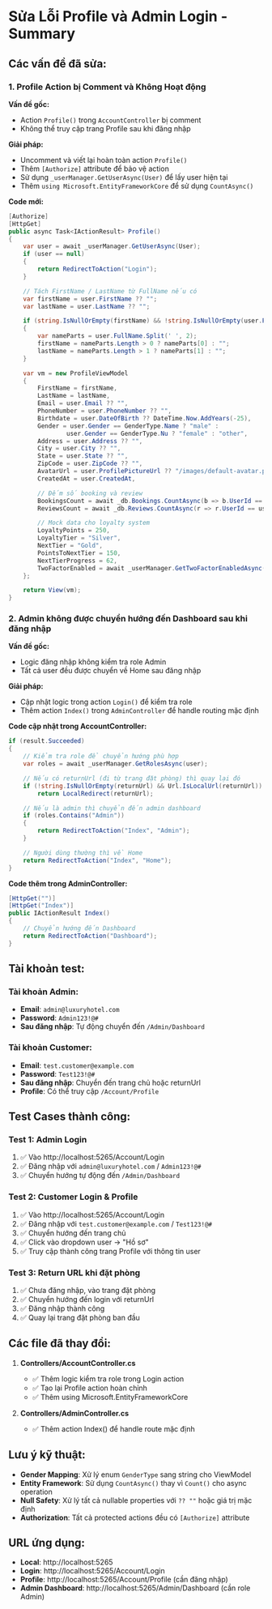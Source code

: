 # Sửa Lỗi Profile và Admin Login - Summary

## Các vấn đề đã sửa:

### 1. **Profile Action bị Comment và Không Hoạt động**

**Vấn đề gốc:**

- Action `Profile()` trong `AccountController` bị comment
- Không thể truy cập trang Profile sau khi đăng nhập

**Giải pháp:**

- Uncomment và viết lại hoàn toàn action `Profile()`
- Thêm `[Authorize]` attribute để bảo vệ action
- Sử dụng `_userManager.GetUserAsync(User)` để lấy user hiện tại
- Thêm `using Microsoft.EntityFrameworkCore` để sử dụng `CountAsync()`

**Code mới:**

```csharp
[Authorize]
[HttpGet]
public async Task<IActionResult> Profile()
{
    var user = await _userManager.GetUserAsync(User);
    if (user == null)
    {
        return RedirectToAction("Login");
    }

    // Tách FirstName / LastName từ FullName nếu có
    var firstName = user.FirstName ?? "";
    var lastName = user.LastName ?? "";

    if (string.IsNullOrEmpty(firstName) && !string.IsNullOrEmpty(user.FullName))
    {
        var nameParts = user.FullName.Split(' ', 2);
        firstName = nameParts.Length > 0 ? nameParts[0] : "";
        lastName = nameParts.Length > 1 ? nameParts[1] : "";
    }

    var vm = new ProfileViewModel
    {
        FirstName = firstName,
        LastName = lastName,
        Email = user.Email ?? "",
        PhoneNumber = user.PhoneNumber ?? "",
        Birthdate = user.DateOfBirth ?? DateTime.Now.AddYears(-25),
        Gender = user.Gender == GenderType.Name ? "male" :
                user.Gender == GenderType.Nu ? "female" : "other",
        Address = user.Address ?? "",
        City = user.City ?? "",
        State = user.State ?? "",
        ZipCode = user.ZipCode ?? "",
        AvatarUrl = user.ProfilePictureUrl ?? "/images/default-avatar.png",
        CreatedAt = user.CreatedAt,

        // Đếm số booking và review
        BookingsCount = await _db.Bookings.CountAsync(b => b.UserId == user.Id),
        ReviewsCount = await _db.Reviews.CountAsync(r => r.UserId == user.Id),

        // Mock data cho loyalty system
        LoyaltyPoints = 250,
        LoyaltyTier = "Silver",
        NextTier = "Gold",
        PointsToNextTier = 150,
        NextTierProgress = 62,
        TwoFactorEnabled = await _userManager.GetTwoFactorEnabledAsync(user)
    };

    return View(vm);
}
```

### 2. **Admin không được chuyển hướng đến Dashboard sau khi đăng nhập**

**Vấn đề gốc:**

- Logic đăng nhập không kiểm tra role Admin
- Tất cả user đều được chuyển về Home sau đăng nhập

**Giải pháp:**

- Cập nhật logic trong action `Login()` để kiểm tra role
- Thêm action `Index()` trong `AdminController` để handle routing mặc định

**Code cập nhật trong AccountController:**

```csharp
if (result.Succeeded)
{
    // Kiểm tra role để chuyển hướng phù hợp
    var roles = await _userManager.GetRolesAsync(user);

    // Nếu có returnUrl (đi từ trang đặt phòng) thì quay lại đó
    if (!string.IsNullOrEmpty(returnUrl) && Url.IsLocalUrl(returnUrl))
        return LocalRedirect(returnUrl);

    // Nếu là admin thì chuyển đến admin dashboard
    if (roles.Contains("Admin"))
    {
        return RedirectToAction("Index", "Admin");
    }

    // Người dùng thường thì về Home
    return RedirectToAction("Index", "Home");
}
```

**Code thêm trong AdminController:**

```csharp
[HttpGet("")]
[HttpGet("Index")]
public IActionResult Index()
{
    // Chuyển hướng đến Dashboard
    return RedirectToAction("Dashboard");
}
```

## Tài khoản test:

### **Tài khoản Admin:**

- **Email**: `admin@luxuryhotel.com`
- **Password**: `Admin123!@#`
- **Sau đăng nhập**: Tự động chuyển đến `/Admin/Dashboard`

### **Tài khoản Customer:**

- **Email**: `test.customer@example.com`
- **Password**: `Test123!@#`
- **Sau đăng nhập**: Chuyển đến trang chủ hoặc returnUrl
- **Profile**: Có thể truy cập `/Account/Profile`

## Test Cases thành công:

### **Test 1: Admin Login**

1. ✅ Vào http://localhost:5265/Account/Login
2. ✅ Đăng nhập với `admin@luxuryhotel.com` / `Admin123!@#`
3. ✅ Chuyển hướng tự động đến `/Admin/Dashboard`

### **Test 2: Customer Login & Profile**

1. ✅ Vào http://localhost:5265/Account/Login
2. ✅ Đăng nhập với `test.customer@example.com` / `Test123!@#`
3. ✅ Chuyển hướng đến trang chủ
4. ✅ Click vào dropdown user → "Hồ sơ"
5. ✅ Truy cập thành công trang Profile với thông tin user

### **Test 3: Return URL khi đặt phòng**

1. ✅ Chưa đăng nhập, vào trang đặt phòng
2. ✅ Chuyển hướng đến login với returnUrl
3. ✅ Đăng nhập thành công
4. ✅ Quay lại trang đặt phòng ban đầu

## Các file đã thay đổi:

1. **Controllers/AccountController.cs**

   - ✅ Thêm logic kiểm tra role trong Login action
   - ✅ Tạo lại Profile action hoàn chỉnh
   - ✅ Thêm using Microsoft.EntityFrameworkCore

2. **Controllers/AdminController.cs**
   - ✅ Thêm action Index() để handle route mặc định

## Lưu ý kỹ thuật:

- **Gender Mapping**: Xử lý enum `GenderType` sang string cho ViewModel
- **Entity Framework**: Sử dụng `CountAsync()` thay vì `Count()` cho async operation
- **Null Safety**: Xử lý tất cả nullable properties với `?? ""` hoặc giá trị mặc định
- **Authorization**: Tất cả protected actions đều có `[Authorize]` attribute

## URL ứng dụng:

- **Local**: http://localhost:5265
- **Login**: http://localhost:5265/Account/Login
- **Profile**: http://localhost:5265/Account/Profile (cần đăng nhập)
- **Admin Dashboard**: http://localhost:5265/Admin/Dashboard (cần role Admin)
